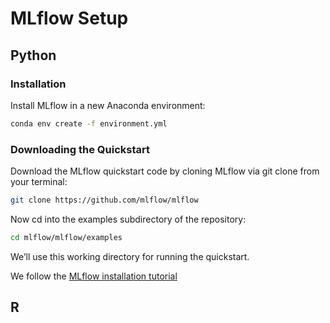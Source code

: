 # MLflow Setup


## Python

### Installation

Install MLflow in a new Anaconda environment:

```bash
conda env create -f environment.yml
```


### Downloading the Quickstart

Download the MLflow quickstart code by cloning MLflow via git clone from your terminal:

```bash
git clone https://github.com/mlflow/mlflow
```

Now cd into the examples subdirectory of the repository:

```bash
cd mlflow/mlflow/examples
```

We’ll use this working directory for running the quickstart.


We follow the [MLflow installation tutorial](https://mlflow.org/docs/latest/quickstart.html#installing-mlflow)

## R

